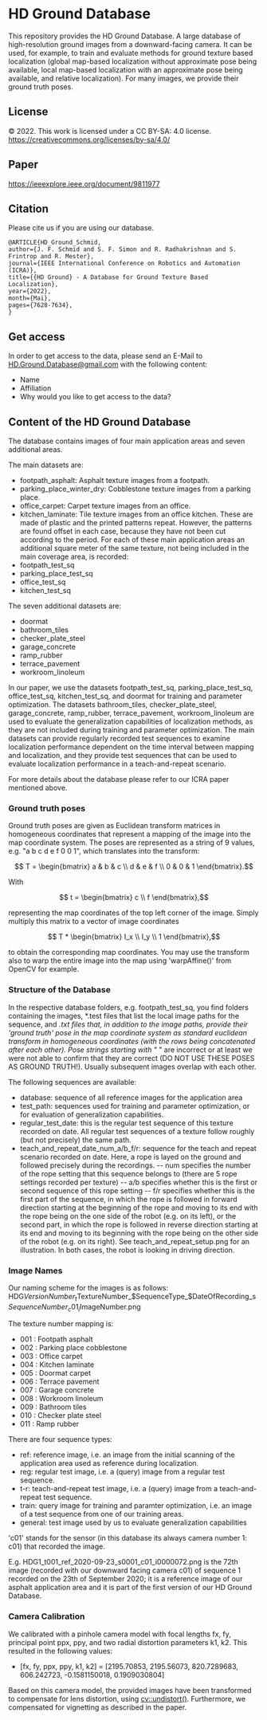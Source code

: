 # HD Ground Database
This repository provides the HD Ground Database. A large database of high-resolution ground images from a downward-facing camera. It can be used, for example, to train and evaluate methods for ground texture based localization (global map-based localization without approximate pose being available, local map-based localization with an approximate pose being available, and relative localization). For many images, we provide their ground truth poses.

## License
© 2022. This work is licensed under a CC BY-SA: 4.0 license.
https://creativecommons.org/licenses/by-sa/4.0/

## Paper
https://ieeexplore.ieee.org/document/9811977

## Citation
Please cite us if you are using our database.

```
@ARTICLE{HD_Ground_Schmid,
author={J. F. Schmid and S. F. Simon and R. Radhakrishnan and S. Frintrop and R. Mester},
journal={IEEE International Conference on Robotics and Automation (ICRA)},
title={{HD Ground} - A Database for Ground Texture Based Localization},
year={2022},
month={Mai},
pages={7628-7634},
}
```

## Get access
In order to get access to the data, please send an E-Mail to HD.Ground.Database@gmail.com with the following content:

- Name
- Affiliation
- Why would you like to get access to the data?

## Content of the HD Ground Database
The database contains images of four main application areas and seven additional areas.

The main datasets are:
- footpath_asphalt: Asphalt texture images from a footpath.
- parking_place_winter_dry: Cobblestone texture images from a parking place.
- office_carpet: Carpet texture images from an office.
- kitchen_laminate: Tile texture images from an office kitchen. These are made of plastic and the printed patterns repeat. However, the patterns are found offset in each case, because they have not been cut according to the period.
For each of these main application areas an additional square meter of the same texture, not being included in the main coverage area, is recorded:
- footpath_test_sq
- parking_place_test_sq
- office_test_sq
- kitchen_test_sq

The seven additional datasets are:
- doormat
- bathroom_tiles
- checker_plate_steel
- garage_concrete
- ramp_rubber
- terrace_pavement
- workroom_linoleum

In our paper, we use the datasets footpath_test_sq, parking_place_test_sq, office_test_sq, kitchen_test_sq, and doormat for training and parameter optimization. The datasets bathroom_tiles, checker_plate_steel, garage_concrete, ramp_rubber, terrace_pavement, workroom_linoleum are used to evaluate the generalization capabilities of localization methods, as they are not included during training and parameter optimization. The main datasets can provide regularly recorded test sequences to examine localization performance dependent on the time interval between mapping and localization, and they provide test sequences that can be used to evaluate localization performance in a teach-and-repeat scenario. 

For more details about the database please refer to our ICRA paper mentioned above.

### Ground truth poses
Ground truth poses are given as Euclidean transform matrices in homogeneous coordinates that represent a mapping of the image into the map coordinate system.
The poses are represented as a string of 9 values, e.g. "a b c d e f 0 0 1", which translates into the transform:

$$ T = \begin{bmatrix}
a & b & c \\
d & e & f \\
0 & 0 & 1
\end{bmatrix}.$$

With 

$$ t = \begin{bmatrix}
c \\
f 
\end{bmatrix},$$

representing the map coordinates of the top left corner of the image.
Simply multiply this matrix to a vector of image coordinates 

$$ T * \begin{bmatrix}
I_x \\
I_y \\
1
\end{bmatrix},$$

to obtain the corresponding map coordinates.
You may use the transform also to warp the entire image into the map using 'warpAffine()' from OpenCV for example.

### Structure of the Database
In the respective database folders, e.g. footpath_test_sq, you find folders containing the images, *.test files that list the local image paths for the sequence, and *.txt files that, in addition to the image paths, provide their 'ground truth' pose in the map coordinate system as standard euclidean transform in homogeneous coordinates (with the rows being concatenated after each other). Pose strings starting with "* " are incorrect or at least we were not able to confirm that they are correct (DO NOT USE THESE POSES AS GROUND TRUTH!). 
Usually subsequent images overlap with each other.

The following sequences are available:
- database: sequence of all reference images for the application area
- test_path: sequences used for training and parameter optimization, or for evaluation of generalization capabilities.
- regular_test_date: this is the regular test sequence of this texture recorded on date. All regular test sequences of a texture follow roughly (but not precisely) the same path.
- teach_and_repeat_date_num_a/b_f/r: sequence for the teach and repeat scenario recorded on date. Here, a rope is layed on the ground and followed precisely during the recordings.
-- num specifies the number of the rope setting that this sequence belongs to (there are 5 rope settings recorded per texture)
-- a/b specifies whether this is the first or second sequence of this rope setting
-- f/r specifies whether this is the first part of the sequence, in which the rope is followed in forward direction starting at the beginning of the rope and moving to its end with the rope being on the one side of the robot (e.g. on its left), or the second part, in which the rope is followed in reverse direction starting at its end and moving to its beginning with the rope being on the other side of the robot (e.g. on its right). See teach_and_repeat_setup.png for an illustration. In both cases, the robot is looking in driving direction.

### Image Names
Our naming scheme for the images is as follows:
HDG$VersionNumber_t$TextureNumber_$SequenceType_$DateOfRecording_s$SequenceNumber_c01_i$ImageNumber.png

The texture number mapping is:
- 001 : Footpath asphalt
- 002 : Parking place cobblestone
- 003 : Office carpet
- 004 : Kitchen laminate
- 005 : Doormat carpet
- 006 : Terrace pavement 
- 007 : Garage concrete
- 008 : Workroom linoleum
- 009 : Bathroom tiles
- 010 : Checker plate steel
- 011 : Ramp rubber

There are four sequence types:
- ref: reference image, i.e. an image from the initial scanning of the application area used as reference during localization.
- reg: regular test image, i.e. a (query) image from a regular test sequence.
- t-r: teach-and-repeat test image, i.e. a (query) image from a teach-and-repeat test sequence.
- train: query image for training and paramter optimization, i.e. an image of a test sequence from one of our training areas.
- general: test image used by us to evaluate generalization capabilities 


'c01' stands for the sensor (in this database its always camera number 1: c01) that recorded the image.

E.g. HDG1_t001_ref_2020-09-23_s0001_c01_i0000072.png
is the 72th image (recorded with our downward facing camera c01) of sequence 1 recorded on the 23th of September 2020;
it is a reference image of our asphalt application area and it is part of the first version of our HD Ground Database.

### Camera Calibration
We calibrated with a pinhole camera model with focal lengths fx, fy, principal point ppx, ppy, and two radial distortion parameters k1, k2. This resulted in the following values:
- [fx, fy, ppx, ppy, k1, k2] = [2195.70853, 2195.56073, 820.7289683, 606.242723, -0.1581150018, 0.1909030804]

Based on this camera model, the provided images have been transformed to compensate for lens distortion, using [cv::undistort()](https://docs.opencv.org/4.5.5/d9/d0c/group__calib3d.html#ga69f2545a8b62a6b0fc2ee060dc30559d). Furthermore, we compensated for vignetting as described in the paper.

